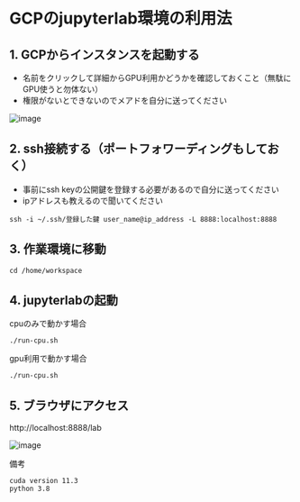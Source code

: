 # GCPのjupyterlab環境の利用法

## 1. GCPからインスタンスを起動する
- 名前をクリックして詳細からGPU利用かどうかを確認しておくこと（無駄にGPU使うと勿体ない）
- 権限がないとできないのでメアドを自分に送ってください

![image](https://user-images.githubusercontent.com/34390337/216756394-3eb74e1f-b9e1-48b4-92f1-61c20a29e66f.png)


## 2. ssh接続する（ポートフォワーディングもしておく）
- 事前にssh keyの公開鍵を登録する必要があるので自分に送ってください
- ipアドレスも教えるので聞いてください

```
ssh -i ~/.ssh/登録した鍵 user_name@ip_address -L 8888:localhost:8888
```

## 3. 作業環境に移動

```
cd /home/workspace
```

## 4. jupyterlabの起動

cpuのみで動かす場合
```
./run-cpu.sh
```

gpu利用で動かす場合
```
./run-cpu.sh
```

## 5. ブラウザにアクセス

http://localhost:8888/lab

![image](https://user-images.githubusercontent.com/34390337/216756694-ece2f5f2-aad1-4638-ba1d-d2f25ebde7da.png)

備考
```
cuda version 11.3
python 3.8
```
